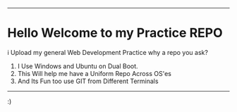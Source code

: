 <hr/>
<h1> Hello Welcome to my Practice REPO</h1>
<p> i Upload my general Web Development Practice why a repo you ask?</p>

<ol>
<li>I Use Windows and Ubuntu on Dual Boot. </li>
<li>This Will help me have a Uniform Repo Across OS'es</li>
<li>And Its Fun too use GIT from Different Terminals </li>
</ol>
<hr/>
:)
